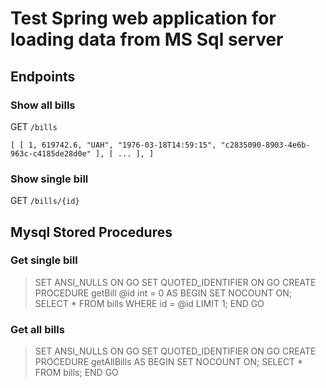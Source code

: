 # Test Spring web application for loading data from MS Sql server

## Endpoints
### Show all bills
GET `/bills`

`
[
    [
        1,
        619742.6,
        "UAH",
        "1976-03-18T14:59:15",
        "c2835090-8903-4e6b-963c-c4185de28d0e"
    ],
    [
        ...
    ],
]
`

### Show single bill
GET `/bills/{id}`

## Mysql Stored Procedures
### Get single bill
> SET ANSI_NULLS ON
> GO
> SET QUOTED_IDENTIFIER ON
> GO
> CREATE PROCEDURE getBill
> 	@id int = 0
> AS
> BEGIN
> 	SET NOCOUNT ON;
> 	SELECT * FROM bills WHERE id = @id LIMIT 1;
> END
> GO

### Get all bills
> SET ANSI_NULLS ON
> GO
> SET QUOTED_IDENTIFIER ON
> GO
> CREATE PROCEDURE getAllBills
> AS
> BEGIN
> 	SET NOCOUNT ON;
> 	SELECT * FROM bills;
> END
> GO